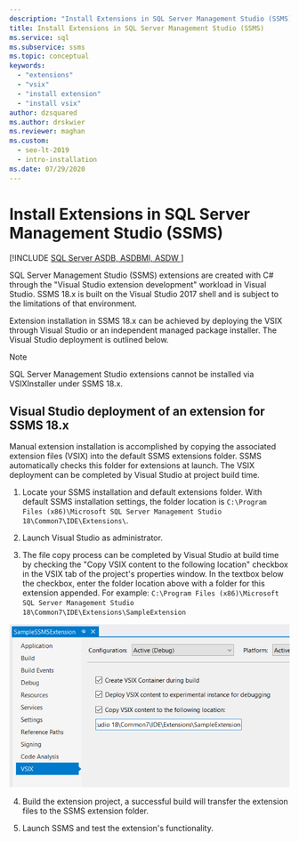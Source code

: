 ```yaml
---
description: "Install Extensions in SQL Server Management Studio (SSMS)"
title: Install Extensions in SQL Server Management Studio (SSMS)
ms.service: sql
ms.subservice: ssms
ms.topic: conceptual
keywords:
  - "extensions"
  - "vsix"
  - "install extension"
  - "install vsix"
author: dzsquared
ms.author: drskwier
ms.reviewer: maghan
ms.custom:
  - seo-lt-2019
  - intro-installation
ms.date: 07/29/2020
---
```


# Install Extensions in SQL Server Management Studio (SSMS)

[!INCLUDE [SQL Server ASDB, ASDBMI, ASDW ](../includes/applies-to-version/sql-asdb-asdbmi-asa.md)]

SQL Server Management Studio (SSMS) extensions are created with C# through the "Visual Studio extension development" workload in Visual Studio. SSMS 18.x is built on the Visual Studio 2017 shell and is subject to the limitations of that environment.

Extension installation in SSMS 18.x can be achieved by deploying the VSIX through Visual Studio or an independent managed package installer.  The Visual Studio deployment is outlined below.

> [!NOTE]
> SQL Server Management Studio extensions cannot be installed via VSIXInstaller under SSMS 18.x.
  
## Visual Studio deployment of an extension for SSMS 18.x

Manual extension installation is accomplished by copying the associated extension files (VSIX) into the default SSMS extensions folder.  SSMS automatically checks this folder for extensions at launch.  The VSIX deployment can be completed by Visual Studio at project build time. 

  
1.  Locate your SSMS installation and default extensions folder.  With default SSMS installation settings, the folder location is ```C:\Program Files (x86)\Microsoft SQL Server Management Studio 18\Common7\IDE\Extensions\```.  


2. Launch Visual Studio as administrator.

3.  The file copy process can be completed by Visual Studio at build time by checking the "Copy VSIX content to the following location" checkbox in the VSIX tab of the project's properties window. In the textbox below the checkbox, enter the folder location above with a folder for this extension appended.  For example: ```C:\Program Files (x86)\Microsoft SQL Server Management Studio 18\Common7\IDE\Extensions\SampleExtension```
  
![Project properties window VSIX settings with 3 checkboxes and a text box](./media/install-extensions/vsix_ssms.png)

4. Build the extension project, a successful build will transfer the extension files to the SSMS extension folder.

5.  Launch SSMS and test the extension's functionality.
  
